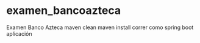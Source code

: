 # examen_bancoazteca
Examen Banco Azteca
maven clean
maven install
correr como spring boot aplicación
